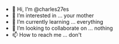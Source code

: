 - 👋 Hi, I’m @charles27es
- 👀 I’m interested in ... your mother
- 🌱 I’m currently learning ... everything
- 💞️ I’m looking to collaborate on ... nothing
- 📫 How to reach me ... don't

<!---
charles27es/charles27es is a ✨ special ✨ repository because its `README.md` (this file) appears on your GitHub profile.
You can click the Preview link to take a look at your changes.
--->
